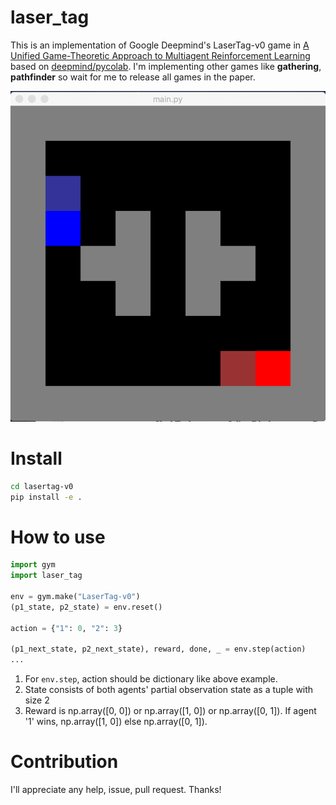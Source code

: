 # laser_tag

This is an implementation of Google Deepmind's LaserTag-v0 game in [A Unified Game-Theoretic Approach to Multiagent Reinforcement Learning](https://arxiv.org/abs/1711.00832) based on [deepmind/pycolab](https://github.com/deepmind/pycolab). I'm implementing other games like **gathering**, **pathfinder** so wait for me to release all games in the paper.

![figure](figure.png)

# Install
```bash
cd lasertag-v0
pip install -e .
```

# How to use
```python
import gym
import laser_tag

env = gym.make("LaserTag-v0")
(p1_state, p2_state) = env.reset()

action = {"1": 0, "2": 3}

(p1_next_state, p2_next_state), reward, done, _ = env.step(action)
...
```

1. For `env.step`, action should be dictionary like above example.
2. State consists of both agents' partial observation state as a tuple with size 2
3. Reward is np.array([0, 0]) or np.array([1, 0]) or np.array([0, 1]). If agent '1' wins, np.array([1, 0]) else np.array([0, 1]).

# Contribution
I'll appreciate any help, issue, pull request. Thanks!